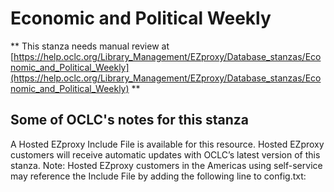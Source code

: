 # Economic and Political Weekly
** This stanza needs manual review at [https://help.oclc.org/Library_Management/EZproxy/Database_stanzas/Economic_and_Political_Weekly](https://help.oclc.org/Library_Management/EZproxy/Database_stanzas/Economic_and_Political_Weekly) **

## Some of OCLC's notes for this stanza

A Hosted EZproxy Include File is available for this resource. Hosted EZproxy customers will receive automatic updates with OCLC&rsquo;s latest version of this stanza. Note: Hosted EZproxy customers in the Americas using self-service may reference the Include File by adding the following line to config.txt:

&nbsp;

&nbsp;
